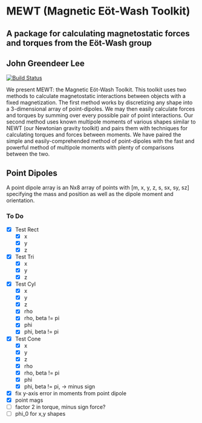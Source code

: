 # MEWT (Magnetic E&ouml;t-Wash Toolkit)
## A package for calculating magnetostatic forces and torques from the E&ouml;t-Wash group
## John Greendeer Lee
[![Build Status](https://app.travis-ci.com/JGLee6/MEWT.svg?token=uUPz8q5eKZz3VguLVx33&branch=main)](https://app.travis-ci.com/JGLee6/MEWT)


We present MEWT: the Magnetic E&ouml;t-Wash Toolkit. This toolkit uses two methods to calculate magnetostatic interactions between objects with a fixed magnetization. The first method works by discretizing any shape into a 3-dimensional array of point-dipoles. We may then easily calculate forces and torques by summing over every possible pair of point interactions. Our second method uses known multipole moments of various shapes similar to NEWT (our Newtonian gravity toolkit) and pairs them with techniques for calculating torques and forces between moments. We have paired the simple and easily-comprehended method of point-dipoles with the fast and powerful method of multipole moments with plenty of comparisons between the two.

## Point Dipoles
A point dipole array is an Nx8 array of points with [m, x, y, z, s, sx, sy, sz] specifying the mass and position as well as the dipole moment and orientation.

### To Do
- [X] Test Rect
	- [X] x
	- [X] y
	- [X] z
- [X] Test Tri
	- [X] x
	- [X] y
	- [X] z
- [X] Test Cyl
	- [X] x
	- [X] y
	- [X] z
	- [X] rho
	- [X] rho, beta != pi
	- [X] phi
	- [X] phi, beta != pi
- [X] Test Cone
	- [X] x
	- [X] y
	- [X] z
	- [X] rho
	- [X] rho, beta != pi
	- [X] phi
	- [X] phi, beta != pi, -> minus sign
- [X] fix y-axis error in moments from point dipole
- [X] point mags
- [ ] factor 2 in torque, minus sign force?
- [ ] phi_0 for x,y shapes